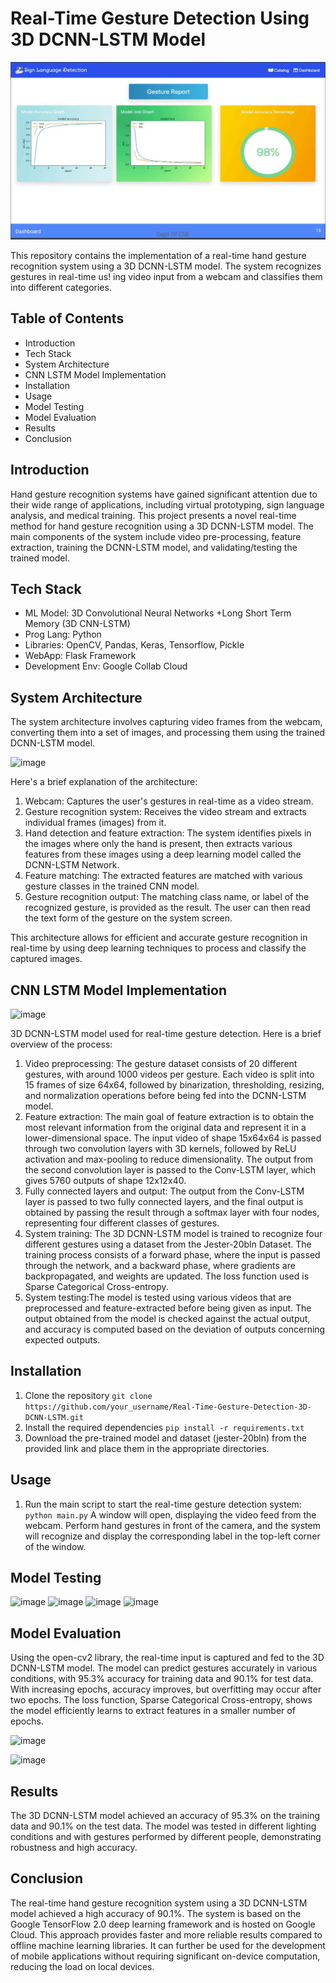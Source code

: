 # Real-Time Gesture Detection Using 3D DCNN-LSTM Model

![](https://github.com/roswin420/Sign-Language-Detection-System/blob/main/Sign-Language-Detection-integrated_flask-master/ezgif.com-gif-maker.gif)

This repository contains the implementation of a real-time hand gesture recognition system using a 3D DCNN-LSTM model. The system recognizes gestures in real-time us!
ing video input from a webcam and classifies them into different categories.

## Table of Contents

* Introduction
* Tech Stack
* System Architecture
* CNN LSTM Model Implementation
* Installation
* Usage
* Model Testing
* Model Evaluation
* Results
* Conclusion

## Introduction

Hand gesture recognition systems have gained significant attention due to their wide range of applications, including virtual prototyping, sign language analysis, and medical training. This project presents a novel real-time method for hand gesture recognition using a 3D DCNN-LSTM model. The main components of the system include video pre-processing, feature extraction, training the DCNN-LSTM model, and validating/testing the trained model.

## Tech Stack
* ML Model:  3D Convolutional Neural Networks +Long Short Term Memory (3D CNN-LSTM)
* Prog Lang:  Python 
* Libraries: OpenCV, Pandas, Keras, Tensorflow, Pickle
* WebApp: Flask Framework
* Development Env: Google Collab Cloud

## System Architecture

The system architecture involves capturing video frames from the webcam, converting them into a set of images, and processing them using the trained DCNN-LSTM model.

![image](https://user-images.githubusercontent.com/44722717/232201223-e6758155-2e79-450b-9cbf-d3ed3a6c5559.png)

Here's a brief explanation of the architecture:
1. Webcam: Captures the user's gestures in real-time as a video stream.
2. Gesture recognition system: Receives the video stream and extracts individual frames (images) from it.
3. Hand detection and feature extraction: The system identifies pixels in the images where only the hand is present, then extracts various features from these images using a deep learning model called the DCNN-LSTM Network.
4. Feature matching: The extracted features are matched with various gesture classes in the trained CNN model.
5. Gesture recognition output: The matching class name, or label of the recognized gesture, is provided as the result. The user can then read the text form of the gesture on the system screen.

This architecture allows for efficient and accurate gesture recognition in real-time by using deep learning techniques to process and classify the captured images.

##  CNN LSTM Model Implementation

![image](https://user-images.githubusercontent.com/44722717/232201297-d63ad6aa-5b25-4e77-bcf7-7a09d2bb0742.png)

3D DCNN-LSTM model used for real-time gesture detection. Here is a brief overview of the process:

1. Video preprocessing: The gesture dataset consists of 20 different gestures, with around 1000 videos per gesture. Each video is split into 15 frames of size 64x64, followed by binarization, thresholding, resizing, and normalization operations before being fed into the DCNN-LSTM model.
2. Feature extraction: The main goal of feature extraction is to obtain the most relevant information from the original data and represent it in a lower-dimensional space. The input video of shape 15x64x64 is passed through two convolution layers with 3D kernels, followed by ReLU activation and max-pooling to reduce dimensionality. The output from the second convolution layer is passed to the Conv-LSTM layer, which gives 5760 outputs of shape 12x12x40.
3. Fully connected layers and output: The output from the Conv-LSTM layer is passed to two fully connected layers, and the final output is obtained by passing the result through a softmax layer with four nodes, representing four different classes of gestures.
4. System training: The 3D DCNN-LSTM model is trained to recognize four different gestures using a dataset from the Jester-20bln Dataset. The training process consists of a forward phase, where the input is passed through the network, and a backward phase, where gradients are backpropagated, and weights are updated. The loss function used is Sparse Categorical Cross-entropy.
5. System testing:The model is tested using various videos that are preprocessed and feature-extracted before being given as input. The output obtained from the model is checked against the actual output, and accuracy is computed based on the deviation of outputs concerning expected outputs.

##  Installation

1. Clone the repository
```git clone https://github.com/your_username/Real-Time-Gesture-Detection-3D-DCNN-LSTM.git```
2. Install the required dependencies
```pip install -r requirements.txt```
3. Download the pre-trained model and dataset (jester-20bln) from the provided link and place them in the appropriate directories.

## Usage
1. Run the main script to start the real-time gesture detection system:
```python main.py```
A window will open, displaying the video feed from the webcam. Perform hand gestures in front of the camera, and the system will recognize and display the corresponding label in the top-left corner of the window.

## Model Testing
![image](https://user-images.githubusercontent.com/44722717/232201101-3acd80d9-87e1-41e4-8692-fbedb3706e85.png)
![image](https://user-images.githubusercontent.com/44722717/232201139-0d45f090-5dc1-4476-9c4e-a3e4d3579160.png)
![image](https://user-images.githubusercontent.com/44722717/232201155-82715c68-75ab-4537-928c-10b4e3de7b5c.png)
![image](https://user-images.githubusercontent.com/44722717/232201169-84c5b0ee-0606-4aac-8646-5f4540509398.png)

## Model Evaluation

Using the open-cv2 library, the real-time input is captured and fed to the 3D DCNN-LSTM model. The model can predict gestures accurately in various conditions, with 95.3% accuracy for training data and 90.1% for test data. With increasing epochs, accuracy improves, but overfitting may occur after two epochs. The loss function, Sparse Categorical Cross-entropy, shows the model efficiently learns to extract features in a smaller number of epochs.

![image](https://user-images.githubusercontent.com/44722717/232201013-0f570807-fe2a-49c0-b2fe-78ec499e8e51.png)

![image](https://user-images.githubusercontent.com/44722717/232201044-95a265de-405b-48d6-a32b-68151aaa3c4c.png)



## Results
The 3D DCNN-LSTM model achieved an accuracy of 95.3% on the training data and 90.1% on the test data. The model was tested in different lighting conditions and with gestures performed by different people, demonstrating robustness and high accuracy.

## Conclusion
The real-time hand gesture recognition system using a 3D DCNN-LSTM model achieved a high accuracy of 90.1%. The system is based on the Google TensorFlow 2.0 deep learning framework and is hosted on Google Cloud. This approach provides faster and more reliable results compared to offline machine learning libraries. It can further be used for the development of mobile applications without requiring significant on-device computation, reducing the load on local devices.
